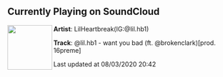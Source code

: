 ## Currently Playing on SoundCloud

[<img align="left" width="100" src="https://i1.sndcdn.com/artworks-BYOfkJ6dEgYQxgMO-ivHlxw-t50x50.jpg">](https://soundcloud.com/ifuckedyoauntie/lilhb1-want-you-bad-feat-brokenclarkprod-16preme)

**Artist**: LilHeartbreak(IG:@lil.hb1) 

**Track**: @lil.hb1 - want you bad (ft. @brokenclark)[prod. 16preme]

Last updated at 08/03/2020 20:42
